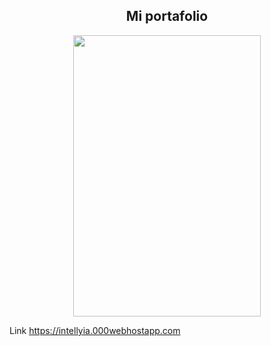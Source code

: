 



<h2 align="center"> Mi portafolio</h2>

<div align="center">
<img aling="center" width="300" height="450" src="https://i.postimg.cc/C1NPbBpd/DSD.png" />
</h1>
</div>



Link <Link target="blank">
https://intellyia.000webhostapp.com </link>
